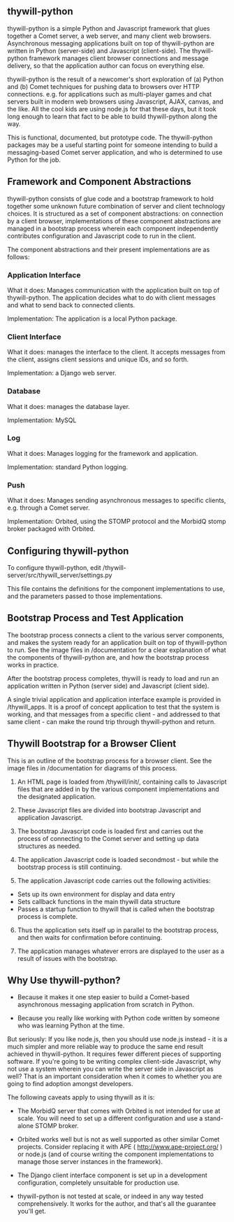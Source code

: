 thywill-python
--------------

thywill-python is a simple Python and Javascript framework that glues together a Comet server, a web server, and many client web browsers. Asynchronous messaging applications built on top of thywill-python are written in Python (server-side) and Javascript (client-side). The thywill-python framework manages client browser connections and message delivery, so that the application author can focus on everything else.

thywill-python is the result of a newcomer's short exploration of (a) Python and (b) Comet techniques for pushing data to browsers over HTTP connections. e.g. for applications such as multi-player games and chat servers built in modern web browsers using Javascript, AJAX, canvas, and the like. All the cool kids are using node.js for that these days, but it took long enough to learn that fact to be able to build thywill-python along the way.

This is functional, documented, but prototype code. The thywill-python packages may be a useful starting point for someone intending to build a messaging-based Comet server application, and who is determined to use Python for the job.

Framework and Component Abstractions
------------------------------------

thywill-python consists of glue code and a bootstrap framework to hold together some unknown future combination of server and client technology choices. It is structured as a set of component abstractions: on connection by a client browser, implementations of these component abstractions are managed in a bootstrap process wherein each component independently contributes configuration and Javascript code to run in the client.

The component abstractions and their present implementations are as follows:

<h3>Application Interface</h3>

What it does: Manages communication with the application built on top of thywill-python. The application decides what to do with client messages and what to send back to connected clients.

Implementation: The application is a local Python package.

<h3>Client Interface</h3>

What it does: manages the interface to the client. It accepts messages from the client, assigns client sessions and unique IDs, and so forth.

Implementation: a Django web server.

<h3>Database</h3>

What it does: manages the database layer.

Implementation: MySQL

<h3>Log</h3>

What it does: Manages logging for the framework and application.

Implementation: standard Python logging.

<h3>Push</h3>

What it does: Manages sending asynchronous messages to specific clients, e.g. through a Comet server.

Implementation: Orbited, using the STOMP protocol and the MorbidQ stomp broker packaged with Orbited.

Configuring thywill-python
--------------------------

To configure thywill-python, edit /thywill-server/src/thywill_server/settings.py

This file contains the definitions for the component implementations to use, and the parameters passed to those implementations.

Bootstrap Process and Test Application
--------------------------------------

The bootstrap process connects a client to the various server components, and makes the system ready for an application built on top of thywill-python to run. See the image files in /documentation for a clear explanation of what the components of thywill-python are, and how the bootstrap process works in practice. 

After the bootstrap process completes, thywill is ready to load and run an application written in Python (server side) and Javascript (client side).

A single trivial application and application interface example is provided in /thywill_apps. It is a proof of concept application to test that the system is working, and that messages from a specific client - and addressed to that same client - can make the round trip through thywill-python and return.

Thywill Bootstrap for a Browser Client
--------------------------------------

This is an outline of the bootstrap process for a browser client. See the image files in /documentation for diagrams of this process.

1) An HTML page is loaded from /thywill/init/, containing calls to Javascript files that are added in by the various component implementations and the designated application. 

2) These Javascript files are divided into bootstrap Javascript and application Javascript.

3) The bootstrap Javascript code is loaded first and carries out the process of connecting to the Comet server and setting up data structures as needed.

4) The application Javascript code is loaded secondmost - but while the bootstrap process is still continuing. 

5) The application Javascript code carries out the following activities:
  * Sets up its own environment for display and data entry
  * Sets callback functions in the main thywill data structure
  * Passes a startup function to thywill that is called when the bootstrap process is complete.

6) Thus the application sets itself up in parallel to the bootstrap process, and then waits for confirmation before continuing. 

7) The application manages whatever errors are displayed to the user as a result of issues with the bootstrap.

Why Use thywill-python?
-----------------------

  * Because it makes it one step easier to build a Comet-based asynchronous messaging application from scratch in Python.

  * Because you really like working with Python code written by someone who was learning Python at the time.

But seriously: If you like node.js, then you should use node.js instead - it is a much simpler and more reliable way to produce the same end result achieved in thywill-python. It requires fewer different pieces of supporting software. If you're going to be writing complex client-side Javascript, why not use a system wherein you can write the server side in Javascript as well? That is an important consideration when it comes to whether you are going to find adoption amongst developers.

The following caveats apply to using thywill as it is:

  * The MorbidQ server that comes with Orbited is not intended for use at scale. You will need to set up a different configuration and use a stand-alone STOMP broker.

  * Orbited works well but is not as well supported as other similar Comet projects. Consider replacing it with APE ( http://www.ape-project.org/ ) or node.js (and of course writing the component implementations to manage those server instances in the framework).

  * The Django client interface component is set up in a development configuration, completely unsuitable for production use.

  * thywill-python is not tested at scale, or indeed in any way tested comprehensively. It works for the author, and that's all the guarantee you'll get.


